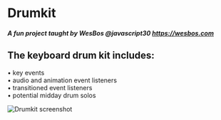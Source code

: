 # Drumkit

##### A fun project taught by WesBos @javascript30 https://wesbos.com

## The keyboard drum kit includes:
• key events\
• audio and animation event listeners\
• transitioned event listeners\
• potential midday drum solos

![Drumkit screenshot](https://user-images.githubusercontent.com/45317179/198814570-af1529cc-c80b-4e75-8ded-19873b3ddeae.JPG)
